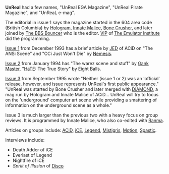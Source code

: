 **UnReal** had a few names, "UnReal EGA Magazine", "UnReal Pirate Magazine", and "UnReaL e-mag".

The editorial in issue 1 says the magazine started in the 604 area code (British Columbia) by [Hologram](https://demozoo.org/sceners/25877/), [Innate Malice](/sceners/28440/), [Bone Crusher](https://demozoo.org/sceners/119662/), and later joined by [The BBS Bouncer](https://demozoo.org/sceners/46365/) who is the editor. [VIP](https://demozoo.org/sceners/30728/) of [The Emulator Institute](https://demozoo.org/groups/8023/) did the programming.

[Issue 1](/f/a254d) from December 1993 has a brief article by [JED](https://demozoo.org/sceners/14213/) of ACiD on "The ANSi Scene" and "CCi Just Won't Die" by [Nemesis](https://demozoo.org/sceners/30743/).

[Issue 2](/f/a3529) from January 1994 has "The warez scene and stuff" by [Gank Master](https://demozoo.org/sceners/28409/), "[HaTE](https://demozoo.org/groups/131594/): The True Story" by Eight Balls. 

[Issue 3](/f/a4485) from September 1995 wrote "Neither (issue 1 or 2) was an 'official' release, however, and issue represents UnReal's first public appearance." "UnReal was started by Bone Crusher and later merged with [DiAMOND](https://demozoo.org/groups/131634/), a mag run by Hologram and Innate Malice of ACiD... UnReal will try to focus on the 'underground' computer art scene while providing a smattering of information on the underground scene as a whole."

Issue 3 is much larger than the previous two with a heavy focus on group reviews. It is programmed by Innate Malice, who also co-edited with [Ranma](https://demozoo.org/sceners/119103/).

Articles on groups include: [ACiD](https://demozoo.org/groups/7647/), [iCE](https://demozoo.org/groups/2196/), [Legend](https://demozoo.org/groups/110517/), [Mistigris](https://demozoo.org/groups/22737/), [Motion](https://demozoo.org/groups/86618/), [Spastic](https://demozoo.org/groups/110755/).

Interviews include:
- Death Adder of iCE
- Everlast of Legend
- Nightfire of iCE
- _Spriit of Illusion_ of [Disco](https://demozoo.org/groups/110218/)